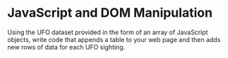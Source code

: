 # JavaScript and DOM Manipulation

Using the UFO dataset provided in the form of an array of JavaScript objects, write code that appends a table to your web page and then adds new rows of data for each UFO sighting.
